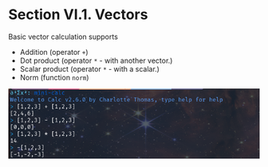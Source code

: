 # Section VI.1. Vectors
Basic vector calculation supports

- Addition (operator `+`)
- Dot product (operator `*` - with another vector.)
- Scalar product (operator `*` - with a scalar.)
- Norm (function `norm`)

![vector_calc](/assets/vector.png)
